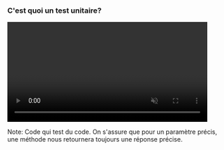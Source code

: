 ### C'est quoi un test unitaire?

<html>
  <div>
    <video data-src="videos/WhatIsUnitTesting.mp4"
           type="video/mp4"
           style="heigth: 90%; width: 90%;"
           controls autoplay muted />
  </div>
</html>

Note:
Code qui test du code.
On s'assure que pour un paramètre précis, une méthode nous retournera toujours une réponse précise.
